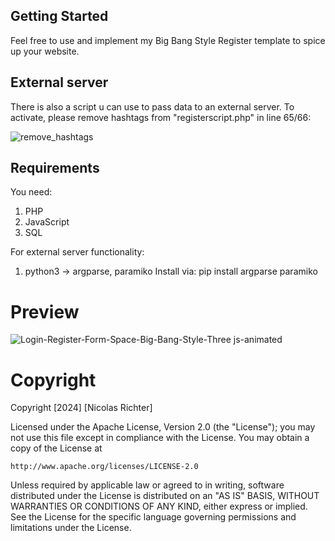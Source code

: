 ## Getting Started
Feel free to use and implement my Big Bang Style Register template to spice up your website.

## External server
There is also a script u can use to pass data to an external server. 
To activate, please remove hashtags from "registerscript.php" in line 65/66:

![remove_hashtags](https://github.com/niggonator/Login-Register-Form-Space-Big-Bang-Style-Three.js-animated/assets/167204297/39e5b4a3-dd3c-4b51-98b5-008358e3c515)

## Requirements
You need:
1. PHP
2. JavaScript
3. SQL

For external server functionality:
1. python3
   -> argparse, paramiko
   Install via: pip install argparse paramiko

# Preview

![Login-Register-Form-Space-Big-Bang-Style-Three js-animated](https://github.com/niggonator/Login-Register-Form-Space-Big-Bang-Style-Three.js-animated/assets/167204297/22e821d6-a982-444a-8563-0fef8a3cf889)

# Copyright

Copyright [2024] [Nicolas Richter]

Licensed under the Apache License, Version 2.0 (the "License");
you may not use this file except in compliance with the License.
You may obtain a copy of the License at

    http://www.apache.org/licenses/LICENSE-2.0

Unless required by applicable law or agreed to in writing, software
distributed under the License is distributed on an "AS IS" BASIS,
WITHOUT WARRANTIES OR CONDITIONS OF ANY KIND, either express or implied.
See the License for the specific language governing permissions and
limitations under the License.
